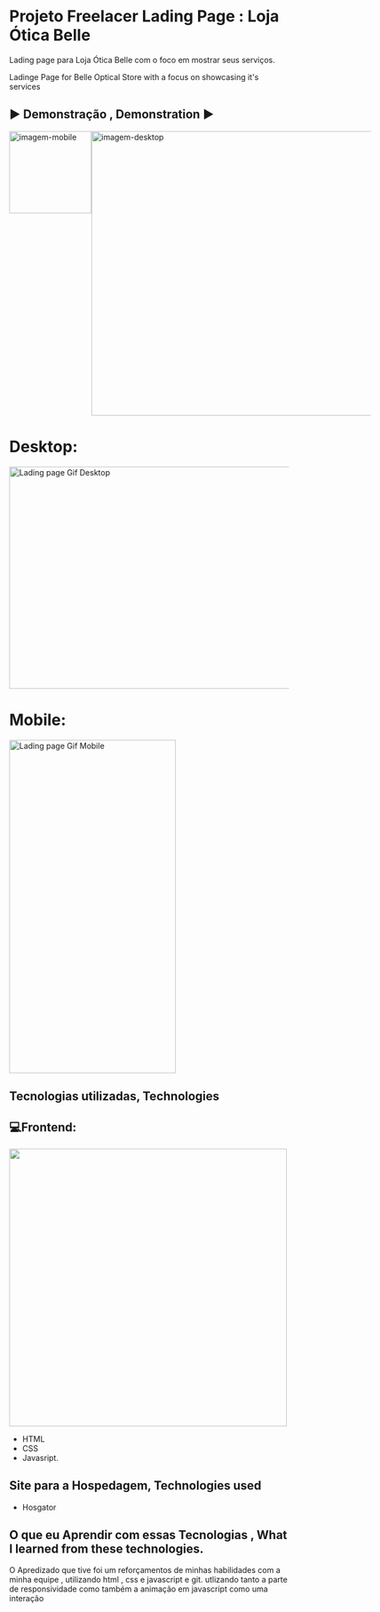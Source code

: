 # Projeto Freelacer Lading Page : Loja Ótica Belle

Lading page para Loja Ótica Belle com o foco em mostrar seus serviços. 


Ladinge Page for Belle Optical Store with a focus on  showcasing it's services

## ▶️ Demonstração , Demonstration ▶️ 

<div style="margin: auto;display: flex;">
  <img width="148" src="./public/img/demo-mobile.gif" alt="imagem-mobile">
  <img width="512" src="./public/img/demo-desktop.gif" alt="imagem-desktop">
</div>

<h1>Desktop:</h1>

<img src="./src/images/animação-desktop.gif" alt="Lading page Gif Desktop" height="400px" width="1000px">

<h1>Mobile:</h1>


<img src="./src/images/animação-mobile.gif" alt="Lading page Gif Mobile" height="600px" width="300px">  


## Tecnologias utilizadas, Technologies 

 <h2> 💻Frontend: </h2>
 <img width="500px" src="https://skillicons.dev/icons?i=materialui,css,html,javascript,git" />

- HTML
- CSS
- Javasript.

## Site para a Hospedagem, Technologies used
- Hosgator

## O que eu Aprendir com essas Tecnologias , What l learned from  these technologies.
O Apredizado que tive foi um reforçamentos de minhas habilidades com a minha equipe , utilizando html , css e javascript e git.
utlizando tanto a parte de responsividade como também a animação em javascript como uma interação
